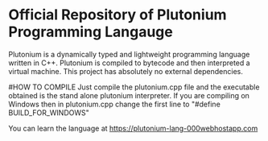 # Official Repository of Plutonium Programming Langauge

Plutonium is a dynamically typed and lightweight programming language written in C++. Plutonium is compiled to bytecode and then interpreted a virtual machine. This project has absolutely no external dependencies.

#HOW TO COMPILE
 Just compile the plutonium.cpp file and the executable obtained is the stand alone plutonium interpreter.
 If you are compiling on Windows then in plutonium.cpp change the first line to "#define BUILD_FOR_WINDOWS"

You can learn the language at https://plutonium-lang-000webhostapp.com
